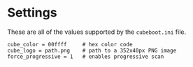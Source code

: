 # Settings

These are all of the values supported by the `cubeboot.ini` file.

```
cube_color = 00ffff     # hex color code
cube_logo = path.png    # path to a 352x40px PNG image
force_progressive = 1   # enables progressive scan
```
